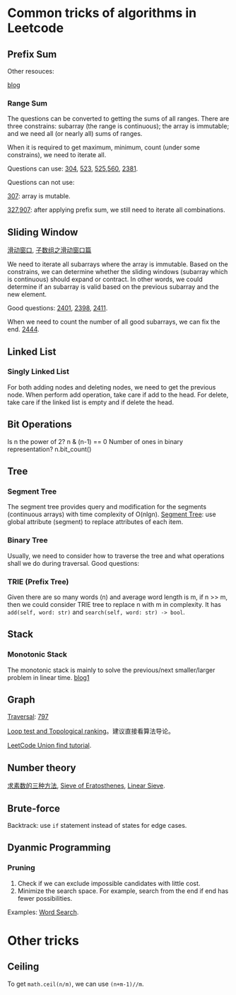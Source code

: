 # Common tricks of algorithms in Leetcode

## Prefix Sum
Other resouces: 

[blog](https://lfool.github.io/LFool-Notes/algorithm/%E5%89%8D%E7%BC%80%E5%92%8C%E6%95%B0%E7%BB%84.html)
### Range Sum
The questions can be converted to getting the sums of all ranges. There are three constrains: subarray (the range is continuous); the array is immutable; and we need all (or nearly all) sums of ranges.

When it is required to get maximum, minimum, count (under some constrains), we need to iterate all.

Questions can use: [304](https://leetcode.com/problems/range-sum-query-2d-immutable/), [523](https://leetcode.com/problems/continuous-subarray-sum/), [525](https://leetcode.com/problems/contiguous-array/),[560](https://leetcode.com/problems/subarray-sum-equals-k/), [2381](https://leetcode.com/problems/shifting-letters-ii/).

Questions can not use:

[307](https://leetcode.com/problems/range-sum-query-mutable/): array is mutable.

[327](https://leetcode.com/problems/count-of-range-sum/),[907](https://leetcode.com/problems/sum-of-subarray-minimums/): after applying prefix sum, we still need to iterate all combinations.


## Sliding Window
[滑动窗口](https://lfool.github.io/LFool-Notes/algorithm/%E6%BB%91%E5%8A%A8%E7%AA%97%E5%8F%A3.html), [子数组之滑动窗口篇](https://lfool.github.io/LFool-Notes/algorithm/%E5%AD%90%E6%95%B0%E7%BB%84%E4%B9%8B%E6%BB%91%E5%8A%A8%E7%AA%97%E5%8F%A3%E7%AF%87.html)

We need to iterate all subarrays where the array is immutable. Based on the constrains, we can determine whether the sliding windows (subarray which is continuous) should expand or contract. In other words, we could determine if an subarray is valid based on the previous subarray and the new element.

Good questions:
[2401](https://leetcode.com/problems/longest-nice-subarray/), [2398](https://leetcode.com/problems/maximum-number-of-robots-within-budget/), [2411](https://leetcode.com/problems/smallest-subarrays-with-maximum-bitwise-or/).

When we need to count the number of all good subarrays, we can fix the end.
[2444](https://leetcode.com/problems/count-subarrays-with-fixed-bounds/).


## Linked List
### Singly Linked List
For both adding nodes and deleting nodes, we need to get the previous node. When perform add operation, take care if add to the head. For delete, take care if the linked list is empty and if delete the head.


## Bit Operations
Is n the power of 2?  n & (n-1) == 0
Number of ones in binary representation? n.bit_count()


## Tree
### Segment Tree
The segment tree provides query and modification for the segments (continuous arrays) with time complexity of O(nlgn).
[Segment Tree](https://lfool.github.io/LFool-Notes/algorithm/%E7%BA%BF%E6%AE%B5%E6%A0%91%E8%AF%A6%E8%A7%A3.html): use global attribute (segment) to replace attributes of each item.

### Binary Tree
Usually, we need to consider how to traverse the tree and what operations shall we do during traversal.
Good questions:


### TRIE (Prefix Tree)
Given there are so many words (n) and average word length is m, if n >> m, then we could consider TRIE tree to replace n with m in complexity. It has `add(self, word: str)` and `search(self, word: str) -> bool`.


## Stack
### Monotonic Stack
The monotonic stack is mainly to solve the previous/next smaller/larger problem in linear time.
[blog1](https://itnext.io/monotonic-stack-identify-pattern-3da2d491a61e)
## Graph

<!-- ### Traversal -->
[Traversal](https://lfool.github.io/LFool-Notes/algorithm/%E5%9B%BE%E7%9A%84%E9%81%8D%E5%8E%86.html): [797](https://leetcode.com/problems/all-paths-from-source-to-target/discuss/986429/Python-Iterative-DFS-with-detailed-time-complexity-and-visuals)

[Loop test and Topological ranking](https://lfool.github.io/LFool-Notes/algorithm/%E7%8E%AF%E6%A3%80%E6%B5%8B-%E6%8B%93%E6%89%91%E6%8E%92%E5%BA%8F.html)。建议直接看算法导论。

<!-- ### Union-Find -->
[LeetCode Union find tutorial](https://leetcode.com/explore/learn/card/graph/618/disjoint-set/3844/).

## Number theory
[求素数的三种方法](https://lfool.github.io/LFool-Notes/algorithm/%E6%B1%82%E7%B4%A0%E6%95%B0%E7%9A%84%E4%B8%89%E7%A7%8D%E6%96%B9%E6%B3%95.html), [Sieve of Eratosthenes](https://cp-algorithms.com/algebra/sieve-of-eratosthenes.html), [Linear Sieve](https://cp-algorithms.com/algebra/prime-sieve-linear.html).


## Brute-force
Backtrack: use `if` statement instead of states for edge cases.


## Dyanmic Programming
### Pruning
1. Check if we can exclude impossible candidates with little cost.
2. Minimize the search space. For example, search from the end if end has fewer possibilities.

Examples:
[Word Search](https://leetcode.com/problems/word-search/).


# Other tricks
## Ceiling
To get `math.ceil(n/m)`, we can use `(n+m-1)//m`.
